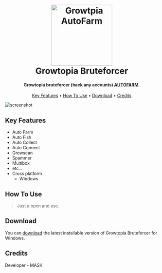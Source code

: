 
<h1 align="center">
  <br>
  <a href="https://github.com/maskstudios/growtopia-autofarm"><img src="https://cdn.discordapp.com/attachments/1064084096793456751/1070744251689873479/ItemSprites.ico" alt="Growtpia AutoFarm" width="200"></a>
  <br>
  Growtopia Bruteforcer
  <br>
</h1>

<h4 align="center">Growtopia bruteforcer (hack any accounts) <a href="https://github.com/maskstudios/growtopia-autofarm" target="_blank">AUTOFARM</a>.</h4>


<p align="center">
  <a href="#key-features">Key Features</a> •
  <a href="#how-to-use">How To Use</a> •
  <a href="#download">Download</a> •
  <a href="#credits">Credits</a>
</p>

![screenshot](https://cdn.discordapp.com/attachments/1064084096793456751/1070743083504906310/unknown.png)

## Key Features

* Auto Farm
* Auto Fish
* Auto Collect
* Auto Connect
* Growscan
* Spammer
* Multibox
* etc...
* Cross platform
  - Windows

## How To Use
> Just a open and use.

## Download

You can [download]() the latest installable version of Growtopia Bruteforcer for Windows.

## Credits

Developer - MASK
